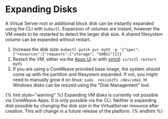 # Expanding Disks

A Virtual Server root or additional block disk can be instantly expanded using the CLI with `kubectl`. Expansion of volumes are instant, however the VM needs to be restarted to detect the larger disk size. A shared filesystem volume can be expanded without restart.

1. Increase the disk size: `kubectl patch pvc myVS -p '{"spec":{"resources":{"requests":{"storage": "500Gi"}}}}'`
2. Restart the VM, either via the [Apps UI](https://apps.coreweave.com) or with [virtctl](../remote-access-and-control.md#installing-virtctl): `virtctl restart myVS`
3. If you are using a CoreWeave provided base image, the system should come up with the partition and filesystem expanded. If not, you might need to manually grow it on linux: `sudo  resize2fs /dev/vda1`. In Windows disks can be resized using the "Disk Management" tool.

{% hint style="warning" %}
Expanding VM disks is currently not possible via CoreWeave Apps. It is only possible via the CLI. Neither is expanding disk possible by changing the disk size in the VirtualServer resource after creation. This will change in a future release of the platform.
{% endhint %}

